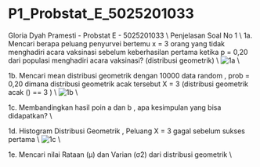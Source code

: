 # P1_Probstat_E_5025201033
Gloria Dyah Pramesti - Probstat E - 5025201033 \\
Penjelasan Soal No 1 \\
1a. Mencari berapa peluang penyurvei bertemu x = 3 orang yang tidak menghadiri acara vaksinasi sebelum keberhasilan pertama ketika p = 0,20 dari populasi menghadiri acara vaksinasi? (distribusi geometrik) \\
![1a](https://user-images.githubusercontent.com/91613088/162616672-edc82da0-d85b-4c00-9b20-13e27d40079a.png) \\

1b. Mencari mean distribusi geometrik dengan 10000 data random , prob = 0,20 dimana distribusi geometrik acak tersebut X = 3 (distribusi geometrik acak () == 3 ) \\
![1b](https://user-images.githubusercontent.com/91613088/162616724-c3003d95-aa05-4fc0-b949-cffd7bd8f78d.png) \\

1c. Membandingkan hasil poin a dan b , apa kesimpulan yang bisa didapatkan? \\

1d. Histogram Distribusi Geometrik , Peluang X = 3 gagal sebelum sukses pertama \\
![1c](https://user-images.githubusercontent.com/91613088/162616755-341a5d0c-660c-4047-bd2d-6ad37c8575be.jpeg) \\

1e. Mencari nilai Rataan (μ) dan Varian (σ2) dari distribusi geometrik \\
